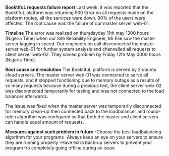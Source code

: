 **BooktifuL requests failure report**
Last week, it was reported that the BooktifuL platform was returning 500 Error on all requests made on the platform routes, all the services were down. 90% of the users were affected. The root cause was the failure of our master server web-01.

**Timeline**
The error was realized on thursdayday 11th may 1300 hours (Nigeria Time) when our Site Reliability Engineer, Mr Elie saw the master server lagging in speed. Our engineers on call disconnected the master server web-01 for further system analysis and channelled all requests to client server web-02. They sovled problem by Friday 12th May 0000 hours (Nigeria Time).

**Root cause and resolution**
The BooktifuL platform is served by 2 ubuntu cloud servers. The master server web-01 was connected to serve all requests, and it stopped functioning due to memory outage as a results of so many requests because during a previous test, the client server web-02 was disconnected temporarily for testing and was not connected to the load balancer afterwards.

The issue was fixed when the master server was temporarily disconnected for memory clean-up then connected back to the loadbalancer and round-robin algorithm was configured so that both the master and client servers can handle equal amount of requests.

**Measures against such problem in future**
-Choose the best loadbalancing algorithm for your programs
-Always keep an eye on your servers to ensure they are running properly
-Have extra back-up servers to prevent your program fro completely going offline during an issue

